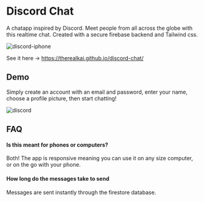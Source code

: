 
# Discord Chat

A chatapp inspired by Discord. Meet people from all across the globe
with this realtime chat. Created with a secure firebase backend and Tailwind css.

![discord-iphone](https://user-images.githubusercontent.com/84258692/159142002-d265326f-6737-408f-8c3a-5b5d14fceda4.png)

See it here -> https://therealkai.github.io/discord-chat/

## Demo

Simply create an account with an email and password, enter your name, choose a profile 
picture, then start chatting!

![discord](https://user-images.githubusercontent.com/84258692/159142136-5f363d40-0a39-4a43-b0c2-22c3536266b8.gif)

## FAQ

#### Is this meant for phones or computers?

Both! The app is responsive meaning you can use it on any size computer, or on the go with your phone.

#### How long do the messages take to send

Messages are sent instantly through the firestore database.

